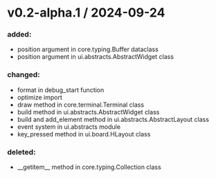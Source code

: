 
v0.2-alpha.1 / 2024-09-24
==================

### added:
  * position argument in core.typing.Buffer dataclass
  * position argument in ui.abstracts.AbstractWidget class
### changed:
  * format in debug_start function
  * optimize import
  * draw method in core.terminal.Terminal class
  * build method in ui.abstracts.AbstractWidget class
  * build and add_element method in ui.abstracts.AbstractLayout class
  * event system in ui.abstracts module
  * key_pressed method in ui.board.HLayout class
### deleted:
  * \_\_getitem__ method in core.typing.Collection class